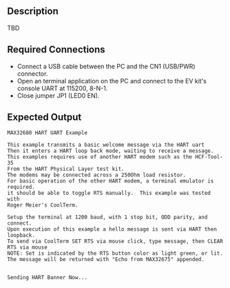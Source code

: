 ## Description

TBD<!--TBD-->

## Required Connections

-   Connect a USB cable between the PC and the CN1 (USB/PWR) connector.
-   Open an terminal application on the PC and connect to the EV kit's console UART at 115200, 8-N-1.
-   Close jumper JP1 (LED0 EN).

## Expected Output

```
MAX32680 HART UART Example

This example transmits a basic welcome message via the HART uart
Then it enters a HART loop back mode, waiting to receive a message.
This examples requires use of another HART modem such as the HCF-Tool-35
From the HART Physical Layer test kit.
The modems may be connected across a 250Ohm load resistor.
For basic operation of the other HART modem, a terminal emulator is required.
it should be able to toggle RTS manually.  This example was tested with
Roger Meier's CoolTerm.

Setup the terminal at 1200 baud, with 1 stop bit, ODD parity, and connect.
Upon execution of this example a hello message is sent via HART then loopback.
To send via CoolTerm SET RTS via mouse click, type message, then CLEAR RTS via mouse
NOTE: Set is indicated by the RTS button color as light green, or lit.
The message will be returned with "Echo from MAX32675" appended.


Sending HART Banner Now...

```
